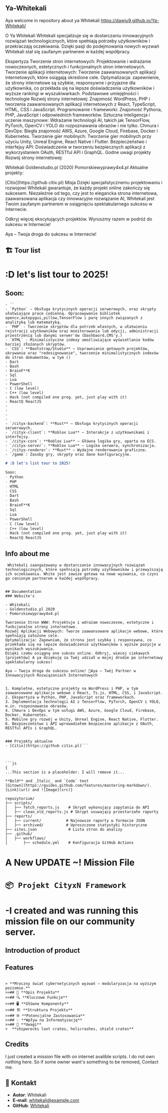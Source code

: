 ## Ya-Whitekali 
Aya welcome in repository about ya Whitekali
https://dawju9.github.io/Ya-Whitekali/


O Ya Whitekali
Whitekali specjalizuje się w dostarczaniu innowacyjnych rozwiązań technologicznych, które spełniają potrzeby użytkowników i przekraczają oczekiwania. Dzięki pasji do podejmowania nowych wyzwań Whitekali stał się zaufanym partnerem w każdej współpracy.

Ekspertyza
Tworzenie stron internetowych: Projektowanie i wdrażanie nowoczesnych, estetycznych i funkcjonalnych stron internetowych.
Tworzenie aplikacji internetowych: Tworzenie zaawansowanych aplikacji internetowych, które osiągają określone cele.
Optymalizacja: zapewnienie, że strony internetowe są szybkie, responsywne i przyjazne dla użytkownika, co przekłada się na lepsze doświadczenia użytkowników i wyższe rankingi w wyszukiwarkach.
Podstawowe umiejętności i technologie
Rozwój strony internetowej:
Znajomość WordPress, PHP i tworzenia zaawansowanych aplikacji internetowych z React, TypeScript, HTML, CSS i JavaScript.
Programowanie i frameworki:
Znajomość Pythona, PHP, JavaScript i odpowiednich frameworków.
Sztuczna inteligencja i uczenie maszynowe:
Wdrażanie technologii AI, takich jak TensorFlow, PyTorch, OpenCV i YOLO do rozpoznawania obrazów i nie tylko.
Chmura i DevOps:
Biegła znajomość AWS, Azure, Google Cloud, Firebase, Docker i Kubernetes.
Tworzenie gier mobilnych:
Tworzenie gier mobilnych przy użyciu Unity, Unreal Engine, React Native i Flutter.
Bezpieczeństwo i interfejsy API:
Doświadczenie w tworzeniu bezpiecznych aplikacji z wykorzystaniem OAuth, RESTful API i GraphQL.
Godne uwagi projekty
Rozwój strony internetowej:

Whitekali
Goldenstudio.pl (2020)
Pomorskiewyprawy4x4.pl
Aktualne projekty:

[Citix](https://github citix.pl)
Misja
Dzięki specjalistycznemu projektowaniu i rozwojowi Whitekali gwarantuje, że każdy projekt online zakończy się sukcesem. Niezależnie od tego, czy jest to elegancka strona internetowa, zaawansowana aplikacja czy innowacyjne rozwiązanie AI, Whitekali jest Twoim zaufanym partnerem w osiągnięciu spektakularnego sukcesu w Internecie.

Odkryj więcej ekscytujących projektów. Wyruszmy razem w podróż do sukcesu w Internecie!

Aya – Twoja droga do sukcesu w Internecie!


## 🏗️ **Tour list**
# :D let's list tour to 2025! 

Soon: 
------------------
```
- `` 
- `Python` – Obsługa krytycznych operacji serwerowych, oraz skrypty ułatwiające prace codienną. Opracowywanie bibliotek opencv,autopygui,pillow,TenserFlow i parę innych związanych z analityką lub matematyką.
- `PHP` - Tworzenie skryptów dla potrzeb własnych, w ułatwieniu rejstracji użytkowników oraz monitorowania lub edycji, administracji przestrzenią lub danymi serwer'ów (Dashbaord,CMS'y.)
- `HTML` - Minimalistyczne indexy umożliwiające wyświetlanie kodów barziej złożonych skryptów.
- `CSS`: **Bootstrap/Studio** – Usprawnianie gotowych projektów, ukrywanie oraz "redesignowanie", tworzenie minimalistycznych indexów do stron dokumentów, w tym () 
- Dart
- Bash
- BrainF**K
- Sql
- Lua
- PowerShell
- C (low level)
- C++ (low level)
- Hack (not compiled one prog. yet, just play with it)
- ReactQ ReactJS
-
-
-
-
- `/cityx-backend`: **Rust** – Obsługa krytycznych operacji serwerowych.
- `/cityx-client`: **Roblox Lua** – Interakcje z użytkownikami i interfejsy.
- `/cityx-core`: **Roblox Lua** – Główna logika gry, oparta na ECS.
- `/cityx-server`: **Roblox Lua** – Logika serwera, synchronizacja.
- `/cityx-renderer`: **Rust** – Wydajne renderowanie graficzne.
- `/game`: Zasoby gry, skrypty oraz dane konfiguracyjne.
```






```markdown
# :D let's list tour to 2025! 

Soon: 
- Python
- PHP
- HTML
- CSS
- Dart
- Bash
- BrainF**K
- Sql
- Lua
- PowerShell
- C (low level)
- C++ (low level)
- Hack (not compiled one prog. yet, just play with it)
- ReactQ ReactJS
```

## Info about me
```markdawn
 Whitekali zaangażowany w dostarczanie innowacyjnych rozwiązań technologicznych, które spełniają potrzeby użytkowników i przewyższają ich oczekiwania. White jest zawsze gotowa na nowe wyzwania, co czyni go cenionym partnerem w każdej współpracy.


## Documentation
### Website's

- Whitekali
- Goldenstudio.pl 2020 
- Pomorskiewyprawy4x4.pl

Tworzenie Stron WWW: Projektuje i wdrażam nowoczesne, estetyczne i funkcjonalne strony internetowe.
Rozwój Aplikacji Webowych: Tworze zaawansowane aplikacje webowe, które spełniają założone cele.
Optymalizacja: Zapewniam, że strona jest szybka i responsywna, co przekłada się na lepsze doświadczenie użytkowników i wyższe pozycje w wynikach wyszukiwania.
Dzięki czemu osiągną one sukces online. Odkryj, wiecej ciekawych [projektów] A ya dziękuję za Twój udział w mojej drodze po internetowy spektakularny sukces!

Aya – Twoja droga do sukcesu online! 🚀Aya – Twój Partner w Innowacyjnych Rozwiązaniach Internetowych


1. Kompletne, estetyczne projekty na WordPress i PHP, w tym zaawansowane aplikacje webowe z React, Ts.js, HTML, CSS, i JavaScript.
2. Ekspertyza w Python, PHP, JavaScript oraz frameworkach.
3. Implementacja technologii AI z TensorFlow, PyTorch, OpenCV i YOLO, m.in. rozpoznawanie obrazów.
4. Chmura i DevOps w tym usługi AWS, Azure, Google Cloud, Firebase, Docker, Kubernetes.
5. Mobilne gry rozwój w Unity, Unreal Engine, React Native, Flutter.
6. Bezpieczeństwo i API wprowadzałem bezpieczne aplikacje z OAuth, RESTful APIs i GraphQL.


### Projekty aktualne
- [Citix](https://github citix.pl)```



```js
{
...This section is a placeholder. I will remove it...

**Bold** and _Italic_ and `Code` text
[Gitown](https://guides.github.com/features/mastering-markdown/).
[Link](url) and ![Image](src)}
```








```
repozytorium/
├── scripts/
│   ├── fetch_reports.js    # Skrypt wykonujący zapytania do API
│   ├── clean_old_reports.js # Skrypt usuwający przestarzałe raporty
├── reports/
│   ├── current/           # Najnowsze raporty w formacie JSON
│   ├── archived/          # Uproszczone statystyki historyczne
├── sites.json              # Lista stron do analizy
├── .github/
│   ├── workflows/
│       ├── schedule.yml    # Konfiguracja GitHub Actions
```


















































# A New UPDATE ~! Mission File
# `📦 Projekt CityxN Framework`
# -I created and was running this mission file on our community server.

**Introduction of product**
------------------

**Features**
------------------
```

> **Mroczny świat cybernetycznych wyzwań — modularyzacja na wyższym poziomie.** 
>>## 📜 **Opis Projektu**
>>## 🔍 **Kluczowe Funkcje** 
>>## 🖥️ **Główne Komponenty**
>>## 🏗️ **Struktura Projektu**
>>## 🌐 **Potencjalne Zastosowania**
>>## 💡 **Wpływ na Informatyzację**
>>## 📝 **Uwagi**
>  **shipwrecks loot crates, helicrashes, shield crates**
```
**Credits**
------------------
I just created a mission file with on internet avalible scripts. I do not own nothing here. So if some owner want's something to be removed, Contact me.

## 👤 **Kontakt**

- **Autor**: Whitekali
- **E-mail**: whitekali@example.com
- **GitHub**: [Whitekali](https://github.com/Dawju9)





<!------
Quad spawn/pack
Jet-Ski spawn/pack
Flag Hacking
Safe Hacking
Lock grinding
XM8 Apps
DMS Missions
ZCP Missions
DLC Bypass
Supply Drops
LoadOuts at SZ on Locker You can save them and Buy
Virtual Garage
BlackMarket
No admin abuse
20K Start money
4 Secure Safezones
Respect Based random Spawn LoadOuts
BaseSpawn
MarXet
Revive
Halo Drop
Exile Manager, XM8 Discord Notifications
Extra quiet earplugs
Vector building
Claim Vehicles
Wage every 30min 750poptabs
No Thermal
Low Level Base protection
Abandon Territory On Flag
3H Restart Scheduled
R3F Logistics
--->




























<!------
# `📦 Roblox Project CityxN` !!~ New UPDATE ~!!
 JW
**### Projekt CityX Framework**

> **Mroczny świat cybernetycznych wyzwań — modularyzacja na wyższym poziomie.** ``` new generator ```

---
---

 FIXME: Write short catchy description/tagline of project **A comprehensive starting point for Roblox projects. Implements Rojo, Darklua, Wally, and more.**

# `📦 Projekt CityxN Framework` !!~ New UPDATE ~!!
 JW
**### Projekt CityX Framework**
**Odkryj sekrety CityX, zmierz się z wyzwaniami i zostań mistrzem cybernetycznego imperium! 🏙️✨**

<div align="center">
# 🏙️ run's **CityX Framework** 🖤🖥️
</div>
> **Mroczny świat cybernetycznych wyzwań — modularyzacja na wyższym poziomie.** ``` new generator ```
>  ## 📜 **Opis Projektu**
    CityX to innowacyjny framework łączący backend napisany w **Rust** z front-endem opartym na **Roblox Lua**. Celem projektu jest ułatwienie budowy złożonych, proceduralnych światów w grach Roblox, umożliwiając skalowalność oraz efektywne zarządzanie zasobami.


## 🔍 **Kluczowe Funkcje** 
1. **Modularność i Skalowalność**: Framework umożliwia łatwe rozwijanie oraz integrację nowych modułów.
2. **Integracja Rust & Roblox Lua**: Wydajna komunikacja między backendem a frontendem.
3. **Zaawansowana Logika Gry**: Wykorzystanie wzorca ECS (Entity-Component-System).
4. **Efektywne Zarządzanie Danymi**: Nowoczesna architektura zapewnia wydajność.

## 🖥️ **Główne Komponenty**

### Core (Lua)
- Odpowiada za główną logikę rozgrywki.

## **Gotowy na Przygody?**

## 🎮 **Rozpoczęcie Przygody w CityX**

> **🌌 Zanurz się w cybernetycznym świecie pełnym tajemnic!**
 **Zainstaluj Roblox**: [Roblox](https://www.roblox.com/)
**Uruchom i eksploruj**: Wejdź do CityX i odkryj nieznane!



 FIXME: Write short catchy description/tagline of project **A comprehensive starting point for Roblox projects. Implements Rojo, Darklua, Wally, and more.**

### Frontend (Roblox Lua)
- Tworzy interakcje użytkownika oraz interfejs gry.

### Backend (Rust)
- Obsługuje operacje serwerowe.
- Zarządza żądaniami sieciowymi i synchronizacją danych.

### Renderer (Rust)
- Wydajne renderowanie ``` new player movment ``` graficzne, zoptymalizowane pod kątem wydajności.


## 📜 **Opis Projektu**

CityX to innowacyjny framework łączący backend napisany w **Rust** z front-endem opartym na **Roblox Lua**. Celem projektu jest ułatwienie budowy złożonych, proceduralnych światów w grach Roblox, umożliwiając skalowalność oraz efektywne zarządzanie zasobami.

## 🏗️ **Struktura Projektu**

- `/cityx-backend`: **Rust** – Obsługa krytycznych operacji serwerowych.
- `/cityx-client`: **Roblox Lua** – Interakcje z użytkownikami i interfejsy.
- `/cityx-core`: **Roblox Lua** – Główna logika gry, oparta na ECS.
- `/cityx-server`: **Roblox Lua** – Logika serwera, synchronizacja.
- `/cityx-renderer`: **Rust** – Wydajne renderowanie graficzne.
- `/game`: Zasoby gry, skrypty oraz dane konfiguracyjne.


## 🛠️ **Instalacja i Konfiguracja**

1. **Zainstaluj Roblox Studio**: [Roblox Studio](https://www.roblox.com/create)
2. **Skonfiguruj Środowisko Rust**: Pobierz i zainstaluj Rust z [rust-lang.org](https://www.rust-lang.org)
3. **Zarządzanie zależnościami**: Wykorzystaj **Wally** do instalacji bibliotek w Lua.
4. **Uruchomienie**:
   - Skorzystaj ze skryptu `roblox` lub `scripts/install_packages.sh`, aby skonfigurować środowisko.

## 💡 **Wpływ na Informatyzację**

- **Efektywność**: Nowoczesne podejście do tworzenia gier multiplayer.
- **Innowacja**: Połączenie różnych technologii w jednym projekcie.
- **Skalowalność**: Prosta rozbudowa o nowe funkcje i elementy.

## 🌐 **Potencjalne Zastosowania**

1. **Gry Multiplayer**: Tworzenie złożonych i rozbudowanych światów.
2. **Aplikacje Webowe**: Integracja zaawansowanej logiki serwerowej.
3. **Narzędzia Edukacyjne**: Symulacje i aplikacje edukacyjne.

## 📝 **Uwagi**

- Projekt wymaga doświadczenia w środowisku Roblox i Rust.
- Dokumentacja obejmuje kluczowe aspekty, ale nie zawiera instrukcji tworzenia pełnych gier.
- Kluczowe algorytmy oraz struktury są chronione przed wyciekiem.

## 👤 **Kontakt**

- **Autor**: Whitekali
- **E-mail**: whitekali@example.com
- **GitHub**: [Whitekali](https://github.com/Dawju9)

<!-- Allow this file to not have a first line heading -->
<!-- markdownlint-disable-file MD041 no-emphasis-as-heading -->

<!-- inline html -->
<!-- markdownlint-disable-file MD033 -->

<!--- 
-2. **Skonfiguruj Rust**: [Rust Installation](https://www.rust-lang.org/tools/install)


FIXME: Update crate, repo and CI workflow names here! Remove any that are not relevant [![Build status](https://github.com/grilme99/roblox-project-template/workflows/CI/badge.svg)](https://github.com/grilme99/roblox-project-template/actions)--->
